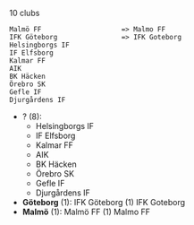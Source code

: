 10 clubs

```
Malmö FF                    => Malmo FF
IFK Göteborg                => IFK Goteborg
Helsingborgs IF             
IF Elfsborg                 
Kalmar FF                   
AIK                         
BK Häcken                   
Örebro SK                   
Gefle IF                    
Djurgårdens IF              
```



- ? (8): 
  - Helsingborgs IF 
  - IF Elfsborg 
  - Kalmar FF 
  - AIK 
  - BK Häcken 
  - Örebro SK 
  - Gefle IF 
  - Djurgårdens IF 
- **Göteborg** (1): IFK Göteborg  (1) IFK Goteborg
- **Malmö** (1): Malmö FF  (1) Malmo FF


